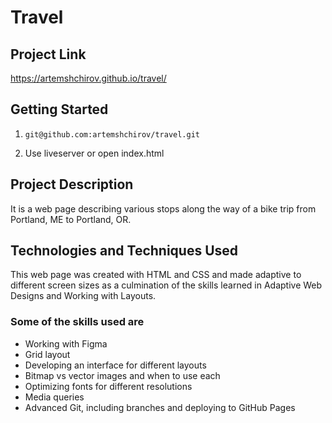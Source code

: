 # Travel

## Project Link

<https://artemshchirov.github.io/travel/>

## Getting Started

1. `git@github.com:artemshchirov/travel.git`

2. Use liveserver or open index.html

## Project Description

It is a web page describing various stops along the way of a bike trip from Portland, ME to Portland, OR.

## Technologies and Techniques Used

This web page was created with HTML and CSS and made adaptive to different screen sizes as a culmination of the skills learned in Adaptive Web Designs and Working with Layouts.

### Some of the skills used are

- Working with Figma
- Grid layout
- Developing an interface for different layouts
- Bitmap vs vector images and when to use each
- Optimizing fonts for different resolutions
- Media queries
- Advanced Git, including branches and deploying to GitHub Pages
